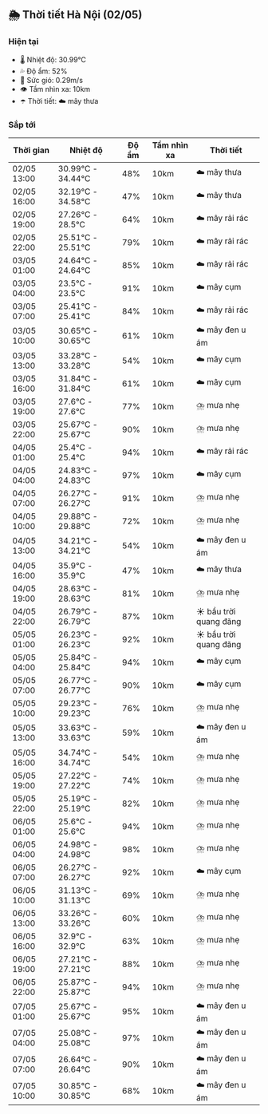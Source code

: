 ## 🌦️ Thời tiết Hà Nội (02/05)

### Hiện tại

- 🌡️ Nhiệt độ: 30.99℃
- 💦 Độ ẩm: 52%
- 💨 Sức gió: 0.29m/s
- 👁️ Tầm nhìn xa: 10km
- ☂️ Thời tiết: ☁️ mây thưa

### Sắp tới

| Thời gian | Nhiệt độ | Độ ẩm | Tầm nhìn xa | Thời tiết |
| --- | --- | --- | --- | --- |
| 02/05 13:00 | 30.99℃ - 34.44℃ | 48% | 10km | ☁️ mây thưa |
| 02/05 16:00 | 32.19℃ - 34.58℃ | 47% | 10km | ☁️ mây thưa |
| 02/05 19:00 | 27.26℃ - 28.5℃ | 64% | 10km | ☁️ mây rải rác |
| 02/05 22:00 | 25.51℃ - 25.51℃ | 79% | 10km | ☁️ mây rải rác |
| 03/05 01:00 | 24.64℃ - 24.64℃ | 85% | 10km | ☁️ mây rải rác |
| 03/05 04:00 | 23.5℃ - 23.5℃ | 91% | 10km | ☁️ mây cụm |
| 03/05 07:00 | 25.41℃ - 25.41℃ | 84% | 10km | ☁️ mây rải rác |
| 03/05 10:00 | 30.65℃ - 30.65℃ | 61% | 10km | ☁️ mây đen u ám |
| 03/05 13:00 | 33.28℃ - 33.28℃ | 54% | 10km | ☁️ mây cụm |
| 03/05 16:00 | 31.84℃ - 31.84℃ | 61% | 10km | ☁️ mây cụm |
| 03/05 19:00 | 27.6℃ - 27.6℃ | 77% | 10km | ⛈️ mưa nhẹ |
| 03/05 22:00 | 25.67℃ - 25.67℃ | 90% | 10km | ⛈️ mưa nhẹ |
| 04/05 01:00 | 25.4℃ - 25.4℃ | 94% | 10km | ☁️ mây rải rác |
| 04/05 04:00 | 24.83℃ - 24.83℃ | 97% | 10km | ☁️ mây cụm |
| 04/05 07:00 | 26.27℃ - 26.27℃ | 91% | 10km | ⛈️ mưa nhẹ |
| 04/05 10:00 | 29.88℃ - 29.88℃ | 72% | 10km | ⛈️ mưa nhẹ |
| 04/05 13:00 | 34.21℃ - 34.21℃ | 54% | 10km | ☁️ mây đen u ám |
| 04/05 16:00 | 35.9℃ - 35.9℃ | 47% | 10km | ☁️ mây thưa |
| 04/05 19:00 | 28.63℃ - 28.63℃ | 81% | 10km | ⛈️ mưa nhẹ |
| 04/05 22:00 | 26.79℃ - 26.79℃ | 87% | 10km | ☀️ bầu trời quang đãng |
| 05/05 01:00 | 26.23℃ - 26.23℃ | 92% | 10km | ☀️ bầu trời quang đãng |
| 05/05 04:00 | 25.84℃ - 25.84℃ | 94% | 10km | ☁️ mây cụm |
| 05/05 07:00 | 26.77℃ - 26.77℃ | 90% | 10km | ☁️ mây cụm |
| 05/05 10:00 | 29.23℃ - 29.23℃ | 76% | 10km | ⛈️ mưa nhẹ |
| 05/05 13:00 | 33.63℃ - 33.63℃ | 59% | 10km | ☁️ mây đen u ám |
| 05/05 16:00 | 34.74℃ - 34.74℃ | 54% | 10km | ⛈️ mưa nhẹ |
| 05/05 19:00 | 27.22℃ - 27.22℃ | 74% | 10km | ⛈️ mưa nhẹ |
| 05/05 22:00 | 25.19℃ - 25.19℃ | 82% | 10km | ⛈️ mưa nhẹ |
| 06/05 01:00 | 25.6℃ - 25.6℃ | 94% | 10km | ⛈️ mưa nhẹ |
| 06/05 04:00 | 24.98℃ - 24.98℃ | 98% | 10km | ⛈️ mưa nhẹ |
| 06/05 07:00 | 26.27℃ - 26.27℃ | 92% | 10km | ☁️ mây cụm |
| 06/05 10:00 | 31.13℃ - 31.13℃ | 69% | 10km | ⛈️ mưa nhẹ |
| 06/05 13:00 | 33.26℃ - 33.26℃ | 60% | 10km | ⛈️ mưa nhẹ |
| 06/05 16:00 | 32.9℃ - 32.9℃ | 63% | 10km | ⛈️ mưa nhẹ |
| 06/05 19:00 | 27.21℃ - 27.21℃ | 88% | 10km | ⛈️ mưa nhẹ |
| 06/05 22:00 | 25.87℃ - 25.87℃ | 94% | 10km | ⛈️ mưa nhẹ |
| 07/05 01:00 | 25.67℃ - 25.67℃ | 95% | 10km | ☁️ mây đen u ám |
| 07/05 04:00 | 25.08℃ - 25.08℃ | 97% | 10km | ☁️ mây đen u ám |
| 07/05 07:00 | 26.64℃ - 26.64℃ | 90% | 10km | ☁️ mây đen u ám |
| 07/05 10:00 | 30.85℃ - 30.85℃ | 68% | 10km | ☁️ mây đen u ám |
